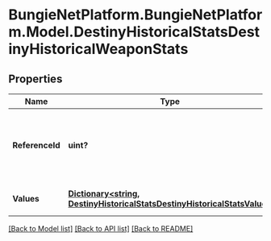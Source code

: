 # BungieNetPlatform.BungieNetPlatform.Model.DestinyHistoricalStatsDestinyHistoricalWeaponStats
## Properties

Name | Type | Description | Notes
------------ | ------------- | ------------- | -------------
**ReferenceId** | **uint?** | The hash ID of the item definition that describes the weapon. | [optional] 
**Values** | [**Dictionary&lt;string, DestinyHistoricalStatsDestinyHistoricalStatsValue&gt;**](DestinyHistoricalStatsDestinyHistoricalStatsValue.md) | Collection of stats for the period. | [optional] 

[[Back to Model list]](../README.md#documentation-for-models) [[Back to API list]](../README.md#documentation-for-api-endpoints) [[Back to README]](../README.md)

